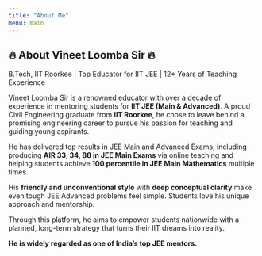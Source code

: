 ```yaml
---
title: "About Me"
menu: main
---
```


<section>
 <!-- Text -->
    <div class="md:w-2/3 w-full">
      <h2 class="text-3xl font-bold mb-6">🔥 About Vineet Loomba Sir 🔥</h2>
      <p class="mb-4 text-lg font-semibold text-yellow-300">B.Tech, IIT Roorkee | Top Educator for IIT JEE | 12+ Years of Teaching Experience</p>
      <p class="mb-4">Vineet Loomba Sir is a renowned educator with over a decade of experience in mentoring students for <strong>IIT JEE (Main & Advanced)</strong>. A proud Civil Engineering graduate from <strong>IIT Roorkee</strong>, he chose to leave behind a promising engineering career to pursue his passion for teaching and guiding young aspirants.</p>
      <p class="mb-4">He has delivered top results in JEE Main and Advanced Exams, including producing <strong>AIR 33, 34, 88 in JEE Main Exams</strong> via online teaching and helping students achieve <strong>100 percentile in JEE Main Mathematics</strong> multiple times.</p>
      <p class="mb-4">His <strong>friendly and unconventional style</strong> with <strong>deep conceptual clarity</strong> make even tough JEE Advanced problems feel simple. Students love his unique approach and mentorship.</p>
      <p class="mb-4">Through this platform, he aims to empower students nationwide with a planned, long-term strategy that turns their IIT dreams into reality.</p>
      <p><strong>He is widely regarded as one of India’s top JEE mentors.</strong></p>
    </div>
</section>
